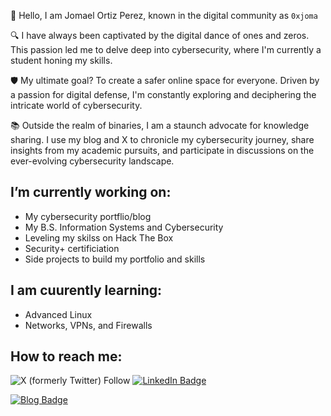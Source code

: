 👋 Hello, I am Jomael Ortiz Perez, known in the digital community as `0xjoma`

🔍 I have always been captivated by the digital dance of ones and zeros. This passion led me to delve deep into cybersecurity, where I'm currently a student honing my skills. 

🛡️ My ultimate goal? To create a safer online space for everyone. Driven by a passion for digital defense, I'm constantly exploring and deciphering the intricate world of cybersecurity.

📚 Outside the realm of binaries, I am a staunch advocate for knowledge sharing. I use my blog and X to chronicle my cybersecurity journey, share insights from my academic pursuits, and participate in discussions on the ever-evolving cybersecurity landscape.

## I’m currently working on:
* My cybersecurity portflio/blog
* My B.S. Information Systems and Cybersecurity
* Leveling my skilss on Hack The Box
* Security+ certificiation
* Side projects to build my portfolio and skills

## I am cuurently learning:
* Advanced Linux
* Networks, VPNs, and Firewalls

## How to reach me: 
![X (formerly Twitter) Follow](https://img.shields.io/twitter/follow/0xjoma)
[![LinkedIn Badge](https://img.shields.io/badge/LinkedIn-Profile-blue)](https://www.linkedin.com/in/jomael-ortiz-perez-1384ba27b/)

[![Blog Badge](https://img.shields.io/badge/Blog-Visit-brightgreen)](https://0xjoma.github.io/)
